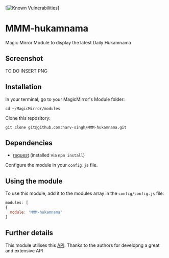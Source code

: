[![Known Vulnerabilities](https://snyk.io/test/github/harv-singh/MMM-hukamnam/badge.svg)]

# MMM-hukamnama
Magic Mirror Module to display the latest Daily Hukamnama 


## Screenshot
TO DO INSERT PNG


## Installation

In your terminal, go to your MagicMirror's Module folder:
````
cd ~/MagicMirror/modules
````

Clone this repository:
````
git clone git@github.com:harv-singh/MMM-hukamnama.git
````

## Dependencies
- [request](https://www.npmjs.com/package/request) (installed via `npm install`)

Configure the module in your `config.js` file.

## Using the module

To use this module, add it to the modules array in the `config/config.js` file:
````javascript
modules: [
{
  module: 'MMM-hukamnama'	
]
````

## Further details

This module utilises this [API](https://github.com/GurbaniNow/api). Thanks to the authors for developng a great and extensive API 

